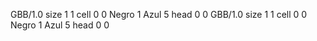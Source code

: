 <gs-board without-header> GBB/1.0
size 1 1
cell 0 0 Negro 1 Azul 5 
head 0 0
 </gs-board>
<gs-board without-header> GBB/1.0
size 1 1
cell 0 0 Negro 1 Azul 5 
head 0 0 </gs-board>